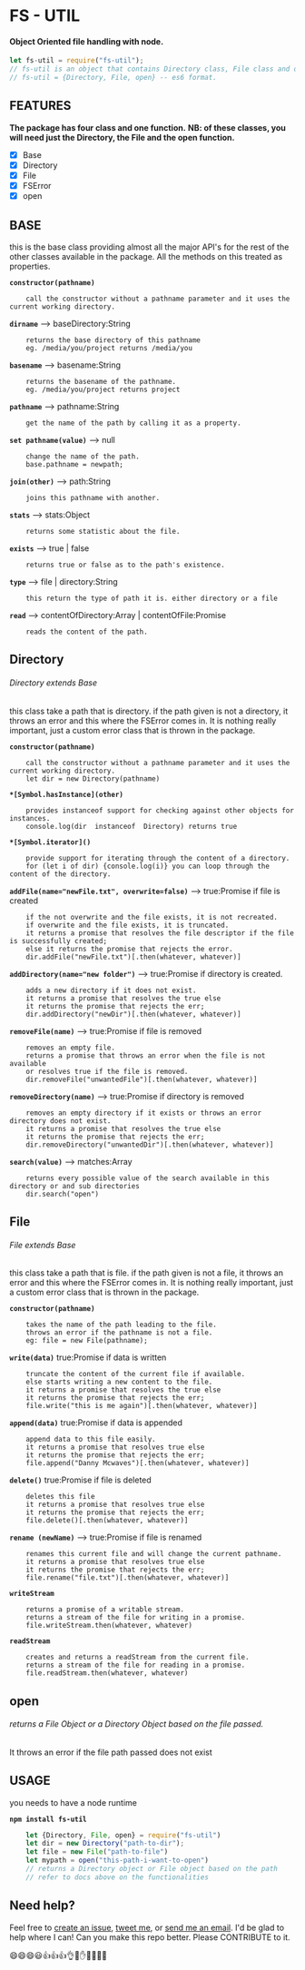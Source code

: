 # FS - UTIL
#### Object Oriented file handling with node.

```javascript
let fs-util = require("fs-util");
// fs-util is an object that contains Directory class, File class and open function.
// fs-util = {Directory, File, open} -- es6 format.
```

## FEATURES
**The package has four class and one function.**
**NB: of these classes, you will need just the Directory, the File and the open function.**
- [x] Base
- [x] Directory
- [x] File
- [x] FSError
- [x] open

## BASE
this is the base class providing almost all the major API's for the rest of the other
classes available in the package. All the methods on this treated as properties.

**`constructor(pathname)`**
```
    call the constructor without a pathname parameter and it uses the current working directory.
```

**`dirname`** --> baseDirectory:String
```
    returns the base directory of this pathname
    eg. /media/you/project returns /media/you
```

**`basename`** --> basename:String
```
    returns the basename of the pathname.
    eg. /media/you/project returns project
```

**`pathname`** --> pathname:String
```
    get the name of the path by calling it as a property.
```

**`set pathname(value)`** --> null
```
    change the name of the path.
    base.pathname = newpath;
```

**`join(other)`** --> path:String
```
    joins this pathname with another.
```

**`stats`** --> stats:Object
```
    returns some statistic about the file.
```

**`exists`** --> true | false
```
    returns true or false as to the path's existence.
```

**`type`** --> file | directory:String
```
    this return the type of path it is. either directory or a file
```

**`read`** --> contentOfDirectory:Array | contentOfFile:Promise
```
    reads the content of the path.
```


## Directory
###### Directory extends Base
this class take a path that is directory.
if the path given is not a directory, it throws an error and this where the FSError comes in.
It is nothing really important, just a custom error class that is thrown in the package.

**`constructor(pathname)`**
```
    call the constructor without a pathname parameter and it uses the current working directory.
    let dir = new Directory(pathname)
```

**`*[Symbol.hasInstance](other)`**
```
    provides instanceof support for checking against other objects for instances.
    console.log(dir  instanceof  Directory) returns true
```

**`*[Symbol.iterator]()`**
```
    provide support for iterating through the content of a directory.
    for (let i of dir) {console.log(i)} you can loop through the content of the directory.
```

**`addFile(name="newFile.txt", overwrite=false)`** --> true:Promise if file is created
```
    if the not overwrite and the file exists, it is not recreated.
    if overwrite and the file exists, it is truncated.
    it returns a promise that resolves the file descriptor if the file is successfully created;
    else it returns the promise that rejects the error.
    dir.addFile("newFile.txt")[.then(whatever, whatever)]
```

**`addDirectory(name="new folder")`** --> true:Promise if directory is created.
```
    adds a new directory if it does not exist.
    it returns a promise that resolves the true else
    it returns the promise that rejects the err;
    dir.addDirectory("newDir")[.then(whatever, whatever)]
```

**`removeFile(name)`** --> true:Promise if file is removed
```
    removes an empty file.
    returns a promise that throws an error when the file is not available
    or resolves true if the file is removed.
    dir.removeFile("unwantedFile")[.then(whatever, whatever)]
```

**`removeDirectory(name)`** --> true:Promise if directory is removed
```
    removes an empty directory if it exists or throws an error directory does not exist.
    it returns a promise that resolves the true else
    it returns the promise that rejects the err;
    dir.removeDirectory("unwantedDir")[.then(whatever, whatever)]
```

**`search(value)`** --> matches:Array
```
    returns every possible value of the search available in this directory or and sub directories
    dir.search("open")
```


## File
###### File extends Base
this class take a path that is file.
if the path given is not a file, it throws an error and this where the FSError comes in.
It is nothing really important, just a custom error class that is thrown in the package.

**`constructor(pathname)`**
```
    takes the name of the path leading to the file.
    throws an error if the pathname is not a file.
    eg: file = new File(pathname);
```

**`write(data)`** true:Promise if data is written
```
    truncate the content of the current file if available.
    else starts writing a new content to the file.
    it returns a promise that resolves the true else
    it returns the promise that rejects the err;
    file.write("this is me again")[.then(whatever, whatever)]
```

**`append(data)`** true:Promise if data is appended
```
    append data to this file easily.
    it returns a promise that resolves true else
    it returns the promise that rejects the err;
    file.append("Danny Mcwaves")[.then(whatever, whatever)]
```

**`delete()`** true:Promise if file is deleted
```
    deletes this file
    it returns a promise that resolves true else
    it returns the promise that rejects the err;
    file.delete()[.then(whatever, whatever)]
```

**`rename (newName)`** --> true:Promise if file is renamed
```
    renames this current file and will change the current pathname.
    it returns a promise that resolves true else
    it returns the promise that rejects the err;
    file.rename("file.txt")[.then(whatever, whatever)]
```

**`writeStream`**
```
    returns a promise of a writable stream.
    returns a stream of the file for writing in a promise.
    file.writeStream.then(whatever, whatever)
```

**`readStream`**
```
    creates and returns a readStream from the current file.
    returns a stream of the file for reading in a promise.
    file.readStream.then(whatever, whatever)
```

## open
###### returns a File Object or a Directory Object based on the file passed.
It throws an error if the file path passed does not exist


## USAGE
you needs to have a node runtime

**`npm install fs-util`**

```javascript
    let {Directory, File, open} = require("fs-util")
    let dir = new Directory("path-to-dir");
    let file = new File("path-to-file")
    let mypath = open("this-path-i-want-to-open")
    // returns a Directory object or File object based on the path
    // refer to docs above on the functionalities
```


## Need help?
Feel free to [create an issue](http://github.com/DannyMcwaves/fs-util/issues), [tweet me](http://twitter.com/DannyMcwaves), or [send me an email](mailto:johnschneider.remote@gmail.com). I'd be glad to help where I can! Can you make this repo better. Please CONTRIBUTE to it.

:smile::smile::smile::smiley::+1::+1::+1::ok_hand::metal::hand::raised_hands::muscle::clap::wave:
